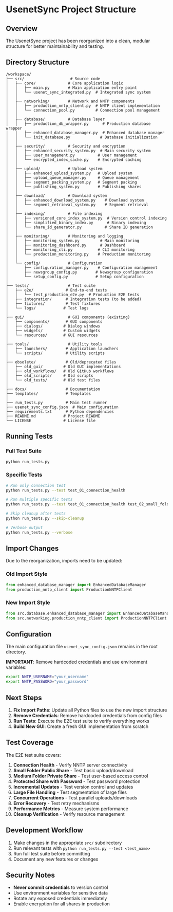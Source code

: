 # UsenetSync Project Structure

## Overview
The UsenetSync project has been reorganized into a clean, modular structure for better maintainability and testing.

## Directory Structure

```
/workspace/
├── src/                    # Source code
│   ├── core/              # Core application logic
│   │   ├── main.py        # Main application entry point
│   │   └── usenet_sync_integrated.py  # Integrated sync system
│   │
│   ├── networking/        # Network and NNTP components
│   │   ├── production_nntp_client.py  # NNTP client implementation
│   │   └── connection_pool.py         # Connection pool management
│   │
│   ├── database/          # Database layer
│   │   ├── production_db_wrapper.py      # Production database wrapper
│   │   ├── enhanced_database_manager.py  # Enhanced database manager
│   │   └── init_database.py             # Database initialization
│   │
│   ├── security/          # Security and encryption
│   │   ├── enhanced_security_system.py  # Main security system
│   │   ├── user_management.py          # User management
│   │   └── encrypted_index_cache.py    # Encrypted caching
│   │
│   ├── upload/            # Upload system
│   │   ├── enhanced_upload_system.py   # Upload system
│   │   ├── upload_queue_manager.py     # Queue management
│   │   ├── segment_packing_system.py   # Segment packing
│   │   └── publishing_system.py        # Publishing shares
│   │
│   ├── download/          # Download system
│   │   ├── enhanced_download_system.py    # Download system
│   │   └── segment_retrieval_system.py    # Segment retrieval
│   │
│   ├── indexing/          # File indexing
│   │   ├── versioned_core_index_system.py  # Version control indexing
│   │   ├── simplified_binary_index.py      # Binary indexing
│   │   └── share_id_generator.py          # Share ID generation
│   │
│   ├── monitoring/        # Monitoring and logging
│   │   ├── monitoring_system.py         # Main monitoring
│   │   ├── monitoring_dashboard.py      # Dashboard
│   │   ├── monitoring_cli.py           # CLI monitoring
│   │   └── production_monitoring.py    # Production monitoring
│   │
│   └── config/            # Configuration
│       ├── configuration_manager.py    # Configuration management
│       ├── newsgroup_config.py        # Newsgroup configuration
│       └── setup_config.py            # Setup configuration
│
├── tests/                 # Test suite
│   ├── e2e/              # End-to-end tests
│   │   └── test_production_e2e.py  # Production E2E tests
│   ├── integration/      # Integration tests (to be added)
│   ├── fixtures/         # Test fixtures
│   └── logs/            # Test logs
│
├── gui/                   # GUI components (existing)
│   ├── components/       # GUI components
│   ├── dialogs/         # Dialog windows
│   ├── widgets/         # Custom widgets
│   └── resources/       # GUI resources
│
├── tools/                 # Utility tools
│   ├── launchers/        # Application launchers
│   └── scripts/          # Utility scripts
│
├── obsolete/             # Old/deprecated files
│   ├── old_gui/         # Old GUI implementations
│   ├── old_workflows/   # Old GitHub workflows
│   ├── old_scripts/     # Old scripts
│   └── old_tests/       # Old test files
│
├── docs/                 # Documentation
├── templates/            # Templates
│
├── run_tests.py          # Main test runner
├── usenet_sync_config.json  # Main configuration
├── requirements.txt      # Python dependencies
├── README.md            # Project README
└── LICENSE              # License file
```

## Running Tests

### Full Test Suite
```bash
python run_tests.py
```

### Specific Tests
```bash
# Run only connection test
python run_tests.py --test test_01_connection_health

# Run multiple specific tests
python run_tests.py --test test_01_connection_health test_02_small_folder_public

# Skip cleanup after tests
python run_tests.py --skip-cleanup

# Verbose output
python run_tests.py --verbose
```

## Import Changes

Due to the reorganization, imports need to be updated:

### Old Import Style
```python
from enhanced_database_manager import EnhancedDatabaseManager
from production_nntp_client import ProductionNNTPClient
```

### New Import Style
```python
from src.database.enhanced_database_manager import EnhancedDatabaseManager
from src.networking.production_nntp_client import ProductionNNTPClient
```

## Configuration

The main configuration file `usenet_sync_config.json` remains in the root directory.

**IMPORTANT**: Remove hardcoded credentials and use environment variables:

```bash
export NNTP_USERNAME="your_username"
export NNTP_PASSWORD="your_password"
```

## Next Steps

1. **Fix Import Paths**: Update all Python files to use the new import structure
2. **Remove Credentials**: Remove hardcoded credentials from config files
3. **Run Tests**: Execute the E2E test suite to verify everything works
4. **Build New GUI**: Create a fresh GUI implementation from scratch

## Test Coverage

The E2E test suite covers:

1. **Connection Health** - Verify NNTP server connectivity
2. **Small Folder Public Share** - Test basic upload/download
3. **Medium Folder Private Share** - Test user-based access control
4. **Protected Share with Password** - Test password protection
5. **Incremental Updates** - Test version control and updates
6. **Large File Handling** - Test segmentation of large files
7. **Concurrent Operations** - Test parallel uploads/downloads
8. **Error Recovery** - Test retry mechanisms
9. **Performance Metrics** - Measure system performance
10. **Cleanup Verification** - Verify resource management

## Development Workflow

1. Make changes in the appropriate `src/` subdirectory
2. Run relevant tests with `python run_tests.py --test <test_name>`
3. Run full test suite before committing
4. Document any new features or changes

## Security Notes

- **Never commit credentials** to version control
- Use environment variables for sensitive data
- Rotate any exposed credentials immediately
- Enable encryption for all shares in production
